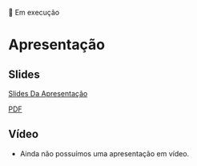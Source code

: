 📝 Em execução
# Apresentação

## Slides

[Slides Da Apresentação](https://www.canva.com/design/DAGRhj23zcc/aQrwzIZ5fYa6ER62LbQu6w/edit?utm_content=DAGRhj23zcc&utm_campaign=designshare&utm_medium=link2&utm_source=sharebutton)

[PDF](<../Slides/grupo 3.pdf>)

## Vídeo

- Ainda não possuímos uma apresentação em vídeo.

